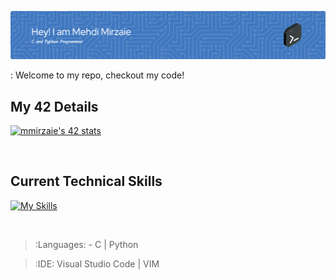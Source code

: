 ![Header](https://github.com/MehdiMirzaie2/images/blob/master/github-header-image.png)
<br>

: Welcome to my repo, checkout my code!

## My 42 Details

<!-- (https://profile.intra.42.fr/users/mmirzaie) -->
[![mmirzaie's 42 stats](https://badge.mediaplus.ma/darkblue/mmirzaie?1337Badge=off&UM6P=off)](https://github.com/oakoudad/badge42)

<br>

## Current Technical Skills

[![My Skills](https://skillicons.dev/icons?i=c,vim,vscode,html,css,git)](https://skillicons.dev)

<br>

> :Languages: - C | Python

> :IDE:  Visual Studio Code | VIM 

<br>

<!-- ![github-user-contribution](https://user-images.githubusercontent.com/58959408/157782696-8bc9ca49-ca61-4ab5-8b83-49c4e76c1a8f.svg) -->
